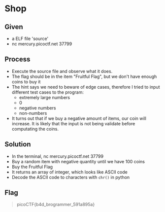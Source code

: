 # Shop

## Given 
* a ELF file 'source'
* nc mercury.picoctf.net 37799

## Process
* Execute the source file and observe what it does.
* The flag should be in the item "Fruitful Flag", but we don't have enough coins to buy it
* The hint says we need to beware of edge cases, therefore I tried to input different test cases to the program:
    * extremely large numbers
    * 0
    * negative numbers
    * non-numbers
* It turns out that if we buy a negative amount of items, our coin will increase. It is likely that the input is not being validate before computating the coins.

## Solution
* In the terminal, nc mercury.picoctf.net 37799
* Buy a random item with negative quantity until we have 100 coins
* Buy the Fruitful Flag
* It returns an array of integer, which looks like ASCII code
* Decode the ASCII code to characters with `chr()` in python

## Flag
> picoCTF{b4d_brogrammer_591a895a}